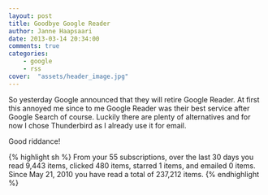 ```yaml
---
layout: post
title: Goodbye Google Reader
author: Janne Haapsaari
date: 2013-03-14 20:34:00
comments: true
categories:
    - google
    - rss
cover:  "assets/header_image.jpg"
---
```


So yesterday Google announced that they will retire Google Reader. At first
this annoyed me since to me Google Reader was their best service after Google
Search of course. Luckily there are plenty of alternatives and for now I chose
Thunderbird as I already use it for email.

Good riddance!

{% highlight sh %}
From your 55 subscriptions, over the last 30 days you read 9,443 items, clicked 480 items, starred 1 items, and emailed 0 items. Since May 21, 2010 you have read a total of 237,212 items.
{% endhighlight %}
